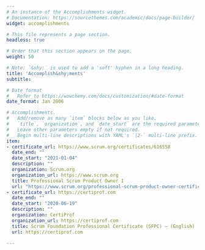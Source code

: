 ```yaml
---
# An instance of the Accomplishments widget.
# Documentation: https://sourcethemes.com/academic/docs/page-builder/
widget: accomplishments

# This file represents a page section.
headless: true

# Order that this section appears on the page.
weight: 50

# Note: `&shy;` is used to add a 'soft' hyphen in a long heading.
title: 'Accomplish&shy;ments'
subtitle:

# Date format
#   Refer to https://wowchemy.com/docs/customization/#date-format
date_format: Jan 2006

# Accomplishments.
#   Add/remove as many `item` blocks below as you like.
#   `title`, `organization`, and `date_start` are the required parameters.
#   Leave other parameters empty if not required.
#   Begin multi-line descriptions with YAML's `|2-` multi-line prefix.
item:
- certificate_url: https://www.scrum.org/certificates/616558
  date_end: ""
  date_start: "2021-01-04"
  description: ""
  organization: Scrum.org
  organization_url: https://www.scrum.org
  title: Professional Scrum Product Owner I
  url: "https://www.scrum.org/professional-scrum-product-owner-certifications"
- certificate_url: https://certiprof.com
  date_end: ""
  date_start: "2020-06-19"
  description: ""
  organization: CertiProf
  organization_url: https://certiprof.com
  title: Scrum Foundation Professional Certificate (SFPC) – (English)
  url: https://certiprof.com

---
```


